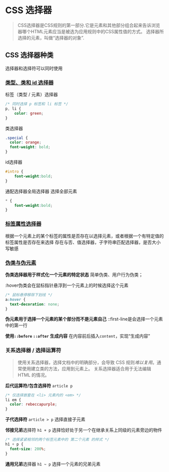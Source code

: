 # CSS 选择器

> CSS选择器是CSS规则的第一部分.它是元素和其他部分组合起来告诉浏览器哪个HTML元素应当是被选为应用规则中的CSS属性值的方式。
选择器所选择的元素，叫做“选择器的对象”.

## CSS 选择器种类

选择器和选择符可以同时使用

### [类型、类和 id 选择器](https://developer.mozilla.org/zh-CN/docs/Learn/CSS/Building_blocks/Selectors/Type_Class_and_ID_Selectors)

标签（类型 / 元素）选择器

```css
/* 同时选择 p 标签和 li 标签 */
p, li {
    color: green;
}
```

类选择器

```CSS
.special {
  color: orange;
  font-weight: bold;
}
```

id选择器

```CSS
#intro {
    font-weight:bold;
}
```

通配选择器全局选择器
选择全部元素

```CSS
* {
    font-weight:bold;
}
```

### [标签属性选择器](https://developer.mozilla.org/zh-CN/docs/Learn/CSS/Building_blocks/Selectors/Attribute_selectors)

根据一个元素上的某个标签的属性是否存在以选择元素，或者根据一个有特定值的标签属性是否存在来选择
存在与否、值选择器，子字符串匹配选择器，是否大小写敏感

### [伪类与伪元素](https://developer.mozilla.org/zh-CN/docs/Learn/CSS/Building_blocks/Selectors/Pseudo-classes_and_pseudo-elements)

**伪类选择器用于样式化一个元素的特定状态**
简单伪类、用户行为伪类；

:hover伪类会在鼠标指针悬浮到一个元素上的时候选择这个元素

```css
/* 鼠标悬停移除下划线 */
a:hover {
  text-decoration: none;
}
```

**伪元素用于选择一个元素的某个部分而不是元素自己**
::first-line是会选择一个元素中的第一行

**使用`::before` `::after` 生成内容**
在内容前后插入`content`，实现“生成内容”

### 关系选择器 / 选择运算符

>使用关系选择器，选择文档中的明确部分，会导致 CSS 规则*难以复用*。通常使用建立类的方法，应用到元素上。
关系选择器适合用于无法编辑 HTML 的情况。

**后代运算符/包含选择符** `article p`

```css
/* 仅选择嵌套在 <li> 元素内的 <em> */
li em {
  color: rebeccapurple;
}
```

**子代选择符** `article > p`
选择直接子元素

**邻接兄弟**选择符 `h1 + p`
选择恰好处于另一个在继承关系上同级的元素旁边的物件

```css
/* 选择紧紧相邻的两个标签元素中的 第二个元素 的样式 */
h1 + p {
  font-size: 200%;
}
```

**通用兄弟**选择器 `h1 ~ p`
选择一个元素的兄弟元素
